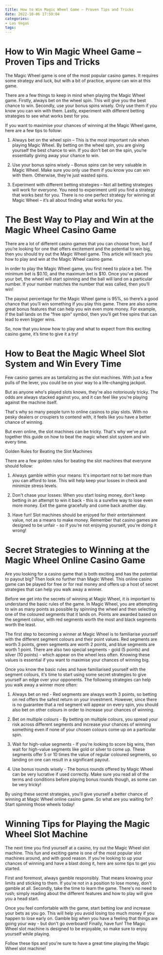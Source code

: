 ```yaml
---
title: How to Win Magic Wheel Game – Proven Tips and Tricks
date: 2022-10-06 17:59:04
categories:
- Las Vegas
tags:
---
```



#  How to Win Magic Wheel Game – Proven Tips and Tricks

The Magic Wheel game is one of the most popular casino games. It requires some strategy and luck, but with a bit of practice, anyone can win at this game.

There are a few things to keep in mind when playing the Magic Wheel game. Firstly, always bet on the wheel spin. This will give you the best chance to win. Secondly, use your bonus spins wisely. Only use them if you know you can win with them. Lastly, experiment with different betting strategies to see what works best for you.

If you want to maximise your chances of winning at the Magic Wheel game, here are a few tips to follow:

1) Always bet on the wheel spin – This is the most important rule when playing Magic Wheel. By betting on the wheel spin, you are giving yourself the best chance to win. If you don’t bet on the spin, you’re essentially giving away your chance to win.

2) Use your bonus spins wisely – Bonus spins can be very valuable in Magic Wheel. Make sure you only use them if you know you can win with them. Otherwise, they’re just wasted spins.

3) Experiment with different betting strategies – Not all betting strategies will work for everyone. You need to experiment until you find a strategy that works best for you. There is no one perfect strategy for winning at Magic Wheel – it’s all about finding what works for you.

#  The Best Way to Play and Win at the Magic Wheel Casino Game

There are a lot of different casino games that you can choose from, but if you’re looking for one that offers excitement and the potential to win big, then you should try out the Magic Wheel game. This article will teach you how to play and win at the Magic Wheel casino game.

In order to play the Magic Wheel game, you first need to place a bet. The minimum bet is $0.10, and the maximum bet is $10. Once you’ve placed your bet, the wheel will start spinning and the ball will land on a particular number. If your number matches the number that was called, then you’ll win!

The payout percentage for the Magic Wheel game is 95%, so there’s a good chance that you’ll win something if you play this game. There are also some great bonus features that can help you win even more money. For example, if the ball lands on the “free spin” symbol, then you’ll get free spins that can lead to even bigger wins.

So, now that you know how to play and what to expect from this exciting casino game, it’s time to give it a try!

#  How to Beat the Magic Wheel Slot System and Win Every Time

Few casino games are as tantalizing as the slot machines. With just a few pulls of the lever, you could be on your way to a life-changing jackpot.

But as anyone who's played slots knows, they're also notoriously tricky. The odds are always stacked against you, and it can feel like you're playing against the machine itself.

That's why so many people turn to online casinos to play slots. With no pesky dealers or croupiers to contend with, it feels like you have a better chance of winning.

But even online, the slot machines can be tricky. That's why we've put together this guide on how to beat the magic wheel slot system and win every time.

 Golden Rules for Beating the Slot Machines

There are a few golden rules for beating the slot machines that everyone should follow:

1) Always gamble within your means: It's important not to bet more than you can afford to lose. This will help keep your losses in check and minimize stress levels.

2) Don't chase your losses: When you start losing money, don't keep betting in an attempt to win it back - this is a surefire way to lose even more money. Exit the game gracefully and come back another day.

3) Have fun! Slot machines should be enjoyed for their entertainment value, not as a means to make money. Remember that casino games are designed to be unfair - so if you're not enjoying yourself, you're doing it wrong!

#  Secret Strategies to Winning at the Magic Wheel Online Casino Game

Are you looking for a casino game that is both exciting and has the potential to payout big? Then look no further than Magic Wheel. This online casino game can be played for free or for real money and offers up a host of secret strategies that can help you walk away a winner.

Before we get into the secrets of winning at Magic Wheel, it is important to understand the basic rules of the game. In Magic Wheel, you are attempting to win as many points as possible by spinning the wheel and then selecting one of the coloured segments that it lands on. Points are awarded based on the segment colour, with red segments worth the most and black segments worth the least.

The first step to becoming a winner at Magic Wheel is to familiarise yourself with the different segment colours and their point values. Red segments are worth 3 points, green segments are worth 2 points, and blue segments are worth 1 point. There are also two special segments - gold (5 points) and silver (10 points) - which appear on the wheel less often. Knowing these values is essential if you want to maximise your chances of winning big.

Once you know the basic rules and have familiarised yourself with the segment colours, it's time to start using some secret strategies to give yourself an edge over your opponents. The following strategies can help you walk away a winner more often:

1) Always bet on red - Red segments are always worth 3 points, so betting on red offers the safest return on your investment. However, since there is no guarantee that a red segment will appear on every spin, you should also bet on other colours in order to increase your chances of winning.

2) Bet on multiple colours - By betting on multiple colours, you spread your risk across different segments and increase your chances of winning something even if none of your chosen colours come up on a particular spin.

3) Wait for high-value segments - If you're looking to score big wins, then wait for high-value segments like gold or silver to come up. These segments offer 5 or 10 times the value of regular coloured segments, so landing on one can result in a significant payout.

4) Use bonus rounds wisely - The bonus rounds offered by Magic Wheel can be very lucrative if used correctly. Make sure you read all of the terms and conditions before playing bonus rounds though, as some can be very tricky!

By using these secret strategies, you'll give yourself a better chance of winning at Magic Wheel online casino game. So what are you waiting for? Start spinning those wheels today!

#  Winning Tips for Playing the Magic Wheel Slot Machine

The next time you find yourself at a casino, try out the Magic Wheel slot machine. This fun and exciting game is one of the most popular slot machines around, and with good reason. If you're looking to up your chances of winning and have a blast doing it, here are some tips to get you started.

First and foremost, always gamble responsibly. That means knowing your limits and sticking to them. If you're not in a position to lose money, don't gamble at all. Secondly, take the time to learn the game. There's no need to rush; simply reading about the different features and how to play will give you a head start.

Once you feel comfortable with the game, start betting low and increase your bets as you go. This will help you avoid losing too much money if you happen to lose early on. Gamble big when you have a feeling that things are going your way - but don't go overboard! Finally, have fun! The Magic Wheel slot machine is designed to be enjoyable, so make sure to enjoy yourself while playing.

 Follow these tips and you're sure to have a great time playing the Magic Wheel slot machine!